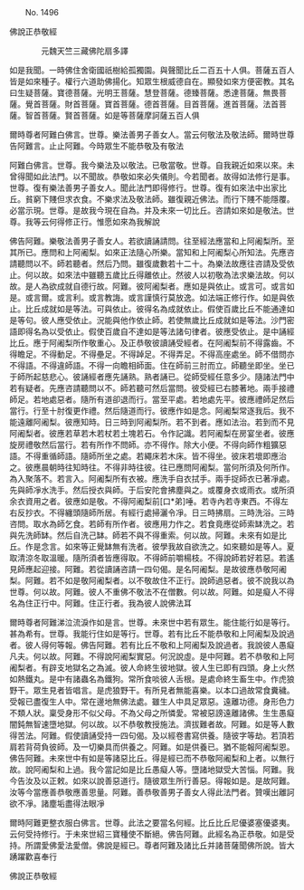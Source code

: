 ﻿　　No. 1496

佛說正恭敬經

　　　　元魏天竺三藏佛陀扇多譯


如是我聞。一時佛住舍衛國祇樹給孤獨園。與聲聞比丘二百五十人俱。菩薩五百人皆是如來種子。權行六道助佛揚化。知眾生根威德自在。顯發如來方便密教。其名曰生疑菩薩。寶德菩薩。光明王菩薩。慧登菩薩。德臻菩薩。悉達菩薩。無畏菩薩。覺首菩薩。財首菩薩。寶首菩薩。德首菩薩。目首菩薩。進首菩薩。法首菩薩。智首菩薩。賢首菩薩。如是等菩薩摩訶薩五百人俱

爾時尊者阿難白佛言。世尊。樂法善男子善女人。當云何敬法及敬法師。爾時世尊告阿難言。止止阿難。今時眾生不能恭敬及有敬法

阿難白佛言。世尊。我今樂法及以敬法。已敬當敬。世尊。自我親近如來以來。未曾得聞如此法門。以不聞故。恭敬如來必失儀則。今若聞者。故得如法修行是事。世尊。復有樂法善男子善女人。聞此法門即得修行。世尊。復有如來法中出家比丘。貧窮下賤但求衣食。不樂求法及敬法師。雖復親近佛法。而行下賤不能隱覆。必當示現。世尊。是故我今現在自為。并及未來一切比丘。咨請如來如是敬法。世尊。我等云何得修正行。惟愿如來為我解說

佛告阿難。樂敬法善男子善女人。若欲讀誦請問。往至經法應當和上阿阇梨所。至其所已。應問和上阿阇梨。如來正法隨心所樂。當知和上阿阇梨心所知法。先應咨請聽問以不。師若聽者。然后乃問。雖復歲數若十二十。為樂法故應往咨請及受依止。何以故。如來法中雖聽五歲比丘得離依止。然彼人以初敬為法求樂法故。何以故。是人為欲成就自德行故。阿難。彼阿阇梨者。應如是與依止。或言可。或言如是。或言爾。或言利。或言教誨。或言謹慎行莫放逸。如法端正修行作。如是與依止。比丘成就如是等法。可與依止。彼得名為成就依止。假使百歲比丘不能通達如是等句。彼人應受依止。況能與他作依止師。若使無歲比丘成就如是等法。沙門密語即得名為以受依止。假使百歲自不達如是等法諸句律者。彼應受依止。是中誦經比丘。應于阿阇梨所作敬重心。及正恭敬彼讀誦受經者。在阿阇梨前不得露齒。不得瞻足。不得動足。不得壘足。不得踔足。不得弄足。不得高座處坐。師不借問亦不得語。不得違師語。不得一向瞻相師面。住在師前三肘而立。師聽坐即坐。坐已于師所起慈悲心。彼誦經者應先誦熟。熟者誦已。從師受經任意多少。隨諸法門中若有疑者。先應咨請聽問以不。師若聽可然后當問。彼受經已右膝著地。兩手接禮師足。若地處惡者。隨所有道卻退而行。當至平處。若地處先平。彼應禮師足然后當行。行至十肘復更作禮。然后隨道而行。彼應作如是念。阿阇梨常逐我后。我不能遠離阿阇梨。彼應知時。日三時到阿阇梨所。若不到者。應如法治。若到而不見阿阇梨者。彼應若草若木若杖若土塊若石。令作記識。若阿阇梨在房宴坐者。彼應旋房禮敬然后當行。若有所作不問師。亦不得作。除大小便。不得向師作粗獷惡語。不得重循師語。隨師所坐之處。若繩床若木床。皆不得坐。彼床若壞即應治之。彼應晨朝時往知時往。不得非時往彼。往已應問阿阇梨。當何所須及何所作。為入聚落不。若言入。阿阇梨所有衣被。應洗手自衣拭手。兩手捉師衣已著凈處。先與師凈水洗手。然后授衣與師。于后安陀會拂塵與之。或覆身衣或雨衣。或所須余衣資用之者。彼應如是敬。不得阿阇梨前[口*弟]唾。若寺內若寺東西。不得左右反抄衣。不得纏頭隨師所居。有經行處掃灑令凈。日三時拂扇。三時洗浴。三時咨問。取水為師乞食。若師有所作者。彼應用力作之。若食竟應從師索缽洗之。若與先洗師缽。然后自洗己缽。師若不與不得重索。何以故。阿難。未來有如是比丘。作是念言。如來等正覺缽無有洗者。彼學我故自欲洗之。如來聽如是等人。夏取清涼冬取溫暖。隨所須者皆應得取。不得師前嚼楊枝。不得說師若好若惡。若遙見師應起迎接。阿難。若從讀誦咨請一四句偈。是名阿阇梨。是故彼應恭敬阿阇梨。阿難。若不如是敬阿阇梨者。以不敬故住不正行。說師過惡者。彼不說我以為世尊。何以故。阿難。彼人不重佛不敬法不在僧數。何以故。阿難。如是癡人不得名為住正行中。阿難。住正行者。我為彼人說佛法耳

爾時尊者阿難涕泣流淚作如是言。世尊。未來世中若有眾生。能住能行如是等行。甚為希有。世尊。我能行住如是等行。世尊。若有比丘不能恭敬和上阿阇梨及說過者。彼人得何等報。佛告阿難。若有比丘不敬和上阿阇梨及說過者。我說彼人愚癡凡夫。何以故。阿難。不得說阿阇梨實惡。何況說虛。是中阿難。若不恭敬和上阿阇梨者。有辟支地獄名之為滅。彼人命終生彼地獄。彼人生已即有四頭。身上火然如熱鐵丸。是中有諸蟲名為鐵狗。常所食啖彼人舌根。是處命終生畜生中。作虎狼野干。眾生見者皆唱言。是虎狼野干。有所見者無能喜樂。以本口過故常食糞穢。受報已盡復生人中。常在邊地無佛法處。雖生人中具足眾惡。遠離功德。身形色力不類人狀。稟受身形不似父母。不為父母之所憐愛。常被惡謗遠離諸佛。生生愚癡闇鈍無智速墮地獄。何以故。以不恭敬教授施法。濟拔難者故。阿難。如是等人數得苦法。阿難。假使讀誦受持一四句偈。及以經卷書寫供養。隨彼字等劫。若頂若肩若背荷負彼師。及一切樂具而供養之。阿難。如是供養已。猶不能報阿阇梨恩。佛告阿難。未來世中有如是等諸惡比丘。得是經已而不恭敬阿阇梨和上者。以無行故。說阿阇梨和上過。我今當記如是比丘愚癡人等。墮諸地獄受大苦惱。阿難。我今告汝及以正敕。如來以說善惡道行。隨彼眾生所行善惡。得報如是。是故阿難。汝等今當應善恭敬應善思量。阿難。善恭敬善男子善女人得此法門者。贊嘆出離訶欲不凈。諸塵垢盡得法眼凈

爾時阿難更整衣服白佛言。世尊。此法之要當名何經。比丘比丘尼優婆塞優婆夷。云何受持修行。于未來世紹三寶種使不斷絕。佛告阿難。此經名為正恭敬。如是受持。所謂愛佛愛法愛僧。佛說是經已。尊者阿難及諸比丘并諸菩薩聞佛所說。皆大踴躍歡喜奉行

佛說正恭敬經
